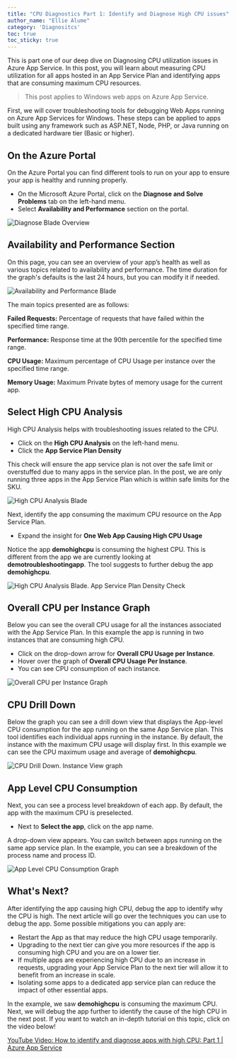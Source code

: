 ```yaml
---
title: "CPU Diagnostics Part 1: Identify and Diagnose High CPU issues"
author_name: "Ellie Alume"
category: 'Diagnositcs'
toc: true
toc_sticky: true
---
```


This is part one of our deep dive on Diagnosing CPU utilization issues in Azure App Service. In this post, you will learn about measuring CPU utilization for all apps hosted in an App Service Plan and identifying apps that are consuming maximum CPU resources. 

> This post applies to Windows web apps on Azure App Service.

First, we will cover troubleshooting tools for debugging Web Apps running on Azure App Services for Windows. These steps can be applied to apps built using any framework such as ASP.NET, Node, PHP, or Java running on a dedicated hardware tier (Basic or higher).

## On the Azure Portal

On the Azure Portal you can find different tools to run on your app to ensure your app is healthy and running properly.

- On the Microsoft Azure Portal, click on the **Diagnose and Solve Problems** tab on the left-hand menu.
- Select **Availability and Performance** section on the portal.

![Diagnose Blade Overview]({{site.baseurl}}/media/2020/09/high-cpu-diagnose-blade-overview.png)

## Availability and Performance Section

On this page, you can see an overview of your app’s health as well as various topics related to availability and performance. The time duration for the graph's defaults is the last 24 hours, but you can modify it if needed.

![Availability and Performance Blade ]({{site.baseurl}}/media/2020/09/high-cpu-avilability-and-performance-blade.png)

The main topics presented are as follows:

**Failed Requests:** Percentage of requests that have failed within the specified time range.

**Performance:** Response time at the 90th percentile for the specified time range.

**CPU Usage:** Maximum percentage of CPU Usage per instance over the specified time range.

**Memory Usage:** Maximum Private bytes of memory usage for the current app.

## Select High CPU Analysis

High CPU Analysis helps with troubleshooting issues related to the CPU.

- Click on the **High CPU Analysis** on the left-hand menu.
- Click the **App Service Plan Density**
  
This check will ensure the app service plan is not over the safe limit or overstuffed due to many apps in the service plan. In the post, we are only running three apps in the App Service Plan which is within safe limits for the SKU.

![High CPU Analysis Blade ]({{site.baseurl}}/media/2020/09/high-cpu-analysis-blade.png)

Next, identify the app consuming the maximum CPU resource on the App Service Plan.

- Expand the insight for **One Web App Causing High CPU Usage**
  
Notice the app **demohighcpu** is consuming the highest CPU. This is different from the app we are currently looking at **demotroubleshootingapp**. The tool suggests to further debug the app **demohighcpu**.

![High CPU Analysis Blade. App Service Plan Density Check ]({{site.baseurl}}/media/2020/09/high-cpu-analysis-blade-dropdown.png)

## Overall CPU per Instance Graph

Below you can see the overall CPU usage for all the instances associated with the App Service Plan. In this example the app is running in two instances that are consuming high CPU.

- Click on the drop-down arrow for **Overall CPU Usage per Instance**.
- Hover over the graph of **Overall CPU Usage Per Instance**.
- You can see CPU consumption of each instance.  

![Overall CPU per Instance Graph]({{site.baseurl}}/media/2020/09/high-cpu-overall-cpu-per-instance-dropdown.png)

## CPU Drill Down

Below the graph you can see a drill down view that displays the App-level CPU consumption for the app running on the same App Service plan. This tool identifies each individual apps running in the instance. By default, the instance with the maximum CPU usage will display first. In this example we can see the CPU maximum usage and average of **demohighcpu**.

![CPU Drill Down. Instance View graph]({{site.baseurl}}/media/2020/09/high-cpu-drill-down-dropdown.png)

## App Level CPU Consumption

Next, you can see a process level breakdown of each app. By default, the app with the maximum CPU is preselected.

- Next to **Select the app**, click on the app name.

A drop-down view appears. You can switch between apps running on the same app service plan. In the example, you can see a breakdown of the process name and process ID.

![App Level CPU Consumption Graph]({{site.baseurl}}/media/2020/09/high-cpu-app-level-cpu-consumption.png)

## What's Next?

After identifying the app causing high CPU, debug the app to identify why the CPU is high. The next article will go over the techniques you can use to debug the app. Some possible mitigations you can apply are:

- Restart the App as that may reduce the high CPU usage temporarily.
- Upgrading to the next tier can give you more resources if the app is consuming high CPU and you are on a lower tier.
- If multiple apps are experiencing high CPU due to an increase in requests, upgrading your App Service Plan to the next tier will allow it to benefit from an increase in scale.
- Isolating some apps to a dedicated app service plan can reduce the impact of other essential apps.

In the example, we saw **demohighcpu** is consuming the maximum CPU. Next, we will debug the app further to identify the cause of the high CPU in the next post. If you want to watch an in-depth tutorial on this topic, click on the video below!

[YouTube Video: How to identify and diagnose apps with high CPU: Part 1 \| Azure App Service](https://www.youtube.com/watch/tavdGmIX0xg)
